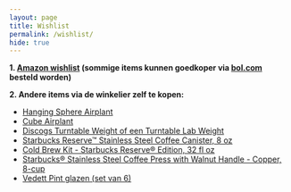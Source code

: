 ```yaml
---
layout: page
title: Wishlist
permalink: /wishlist/
hide: true
---
```

**1. [Amazon wishlist](https://www.amazon.co.uk/registry/wishlist/3R2QHZOAGYNZ8) (sommige items kunnen goedkoper via [bol.com](https://bol.com) besteld worden)**

**2. Andere items via de winkelier zelf te kopen:**

- [Hanging Sphere Airplant](https://www.etairnity-airplants.com/products/airplant-design-sphere?variant=1443452163)
- [Cube Airplant](https://www.etairnity-airplants.com/products/airplant-design-cube?variant=4329132611)
- [Discogs Turntable Weight of een Turntable Lab Weight](https://discogs.myshopify.com/products/turntable-weight)
- [Starbucks Reserve™ Stainless Steel Coffee Canister, 8 oz](https://store.starbucks.com/starbucks-reserve-stainless-steel-coffee-canister-8-oz-011053355.html)
- [Cold Brew Kit - Starbucks Reserve® Edition, 32 fl oz](https://store.starbucks.com/cold-brew-kit---starbucks-reserve-edition-32-fl-oz-011051156.html)
- [Starbucks® Stainless Steel Coffee Press with Walnut Handle - Copper, 8-cup](https://store.starbucks.com/starbucks-stainless-steel-coffee-press-with-walnut-handle---copper-8-cup-011046662.html)
- [Vedett Pint glazen (set van 6)](https://www.vedettsuperett.com/vedett-glasses.html)
